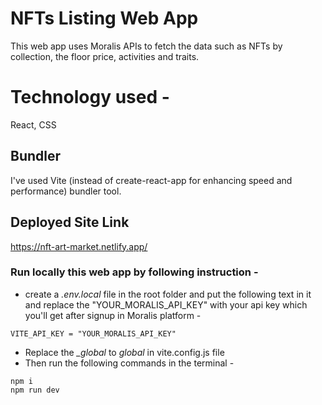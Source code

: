 
# NFTs Listing Web App
This web app uses Moralis APIs to fetch the data such as NFTs by collection, the floor price, activities and traits.

# Technology used - 
React, 
CSS

## Bundler
I've used Vite (instead of create-react-app for enhancing speed and performance) bundler tool.

## Deployed Site Link 
https://nft-art-market.netlify.app/


### Run locally this web app by following instruction -

- create a *.env.local* file in the root folder and put the following text in it and replace the "YOUR_MORALIS_API_KEY" with your api key which you'll get after signup in Moralis platform - 
``` 
VITE_API_KEY = "YOUR_MORALIS_API_KEY"
```
- Replace the *_global* to *global* in vite.config.js file
- Then run the following commands in the terminal - 
```
npm i
npm run dev
```

